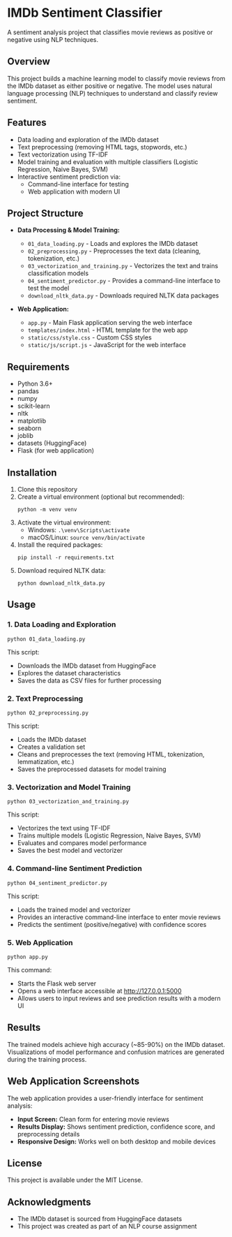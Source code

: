 # IMDb Sentiment Classifier

A sentiment analysis project that classifies movie reviews as positive or negative using NLP techniques.

## Overview

This project builds a machine learning model to classify movie reviews from the IMDb dataset as either positive or negative. The model uses natural language processing (NLP) techniques to understand and classify review sentiment.

## Features

- Data loading and exploration of the IMDb dataset
- Text preprocessing (removing HTML tags, stopwords, etc.)
- Text vectorization using TF-IDF
- Model training and evaluation with multiple classifiers (Logistic Regression, Naive Bayes, SVM)
- Interactive sentiment prediction via:
  - Command-line interface for testing
  - Web application with modern UI

## Project Structure

- **Data Processing & Model Training:**
  - `01_data_loading.py` - Loads and explores the IMDb dataset
  - `02_preprocessing.py` - Preprocesses the text data (cleaning, tokenization, etc.)
  - `03_vectorization_and_training.py` - Vectorizes the text and trains classification models
  - `04_sentiment_predictor.py` - Provides a command-line interface to test the model
  - `download_nltk_data.py` - Downloads required NLTK data packages

- **Web Application:**
  - `app.py` - Main Flask application serving the web interface
  - `templates/index.html` - HTML template for the web app
  - `static/css/style.css` - Custom CSS styles
  - `static/js/script.js` - JavaScript for the web interface

## Requirements

- Python 3.6+
- pandas
- numpy
- scikit-learn
- nltk
- matplotlib
- seaborn
- joblib
- datasets (HuggingFace)
- Flask (for web application)

## Installation

1. Clone this repository
2. Create a virtual environment (optional but recommended):
   ```
   python -m venv venv
   ```
3. Activate the virtual environment:
   - Windows: `.\venv\Scripts\activate`
   - macOS/Linux: `source venv/bin/activate`
4. Install the required packages:
   ```
   pip install -r requirements.txt
   ```
5. Download required NLTK data:
   ```
   python download_nltk_data.py
   ```

## Usage

### 1. Data Loading and Exploration

```
python 01_data_loading.py
```

This script:
- Downloads the IMDb dataset from HuggingFace
- Explores the dataset characteristics
- Saves the data as CSV files for further processing

### 2. Text Preprocessing

```
python 02_preprocessing.py
```

This script:
- Loads the IMDb dataset
- Creates a validation set
- Cleans and preprocesses the text (removing HTML, tokenization, lemmatization, etc.)
- Saves the preprocessed datasets for model training

### 3. Vectorization and Model Training

```
python 03_vectorization_and_training.py
```

This script:
- Vectorizes the text using TF-IDF
- Trains multiple models (Logistic Regression, Naive Bayes, SVM)
- Evaluates and compares model performance
- Saves the best model and vectorizer

### 4. Command-line Sentiment Prediction

```
python 04_sentiment_predictor.py
```

This script:
- Loads the trained model and vectorizer
- Provides an interactive command-line interface to enter movie reviews
- Predicts the sentiment (positive/negative) with confidence scores

### 5. Web Application

```
python app.py
```

This command:
- Starts the Flask web server
- Opens a web interface accessible at http://127.0.0.1:5000
- Allows users to input reviews and see prediction results with a modern UI

## Results

The trained models achieve high accuracy (~85-90%) on the IMDb dataset. Visualizations of model performance and confusion matrices are generated during the training process.

## Web Application Screenshots

The web application provides a user-friendly interface for sentiment analysis:

- **Input Screen:** Clean form for entering movie reviews
- **Results Display:** Shows sentiment prediction, confidence score, and preprocessing details
- **Responsive Design:** Works well on both desktop and mobile devices

## License

This project is available under the MIT License.

## Acknowledgments

- The IMDb dataset is sourced from HuggingFace datasets
- This project was created as part of an NLP course assignment 